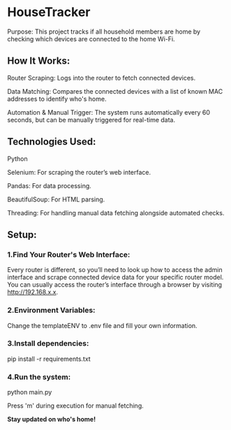 # HouseTracker 
Purpose:
This project tracks if all household members are home by checking which devices are connected to the home Wi-Fi.

## How It Works:
Router Scraping: Logs into the router to fetch connected devices.

Data Matching: Compares the connected devices with a list of known MAC addresses to identify who's home.

Automation & Manual Trigger: The system runs automatically every 60 seconds, but can be manually triggered for real-time data.

## Technologies Used:
Python

Selenium: For scraping the router’s web interface.

Pandas: For data processing.

BeautifulSoup: For HTML parsing.

Threading: For handling manual data fetching alongside automated checks.

## Setup:
### 1.Find Your Router's Web Interface:
Every router is different, so you’ll need to look up how to access the admin interface and scrape connected device data for your specific router model. You can usually access the router’s interface through a browser by visiting http://192.168.x.x.

### 2.Environment Variables:
Change the templateENV to .env file and fill your own information.

### 3.Install dependencies:
pip install -r requirements.txt
### 4.Run the system:
python main.py

Press 'm' during execution for manual fetching.

**Stay updated on who's home!**
